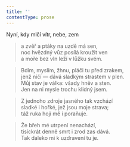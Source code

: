 ```yaml
---
title: ''
contentType: prose
---
```


Nyní, kdy mlčí vítr, nebe, zem

> a zvěř a ptáky na uzdě má sen,  
> noc hvězdný vůz posílá kroužit ven  
> a moře bez vln leží v lůžku svém.

> Bdím, myslím, žhnu, pláči tu před zrakem,  
> jenž ničí — dává sladkým strastem v plen.  
> Můj stav je válka: všady hněv a sten.  
> Jen na ni mysle trochu klidný jsem.

> Z jednoho zdroje jasného tak vzchází  
> sladké i hořké, jež jsou moje strava;  
> táž ruka hojí mě i poraňuje.

> Že břeh mé utrpení nenachází,  
> tisíckrát denně smrt i zrod zas dává.  
> Tak daleko mi k uzdravení tu je.
